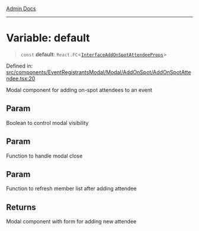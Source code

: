 [Admin Docs](/)

***

# Variable: default

> `const` **default**: `React.FC`\<[`InterfaceAddOnSpotAttendeeProps`](../../../../../../utils/interfaces/interfaces/InterfaceAddOnSpotAttendeeProps.md)\>

Defined in: [src/components/EventRegistrantsModal/Modal/AddOnSpot/AddOnSpotAttendee.tsx:20](https://github.com/PalisadoesFoundation/talawa-admin/blob/main/src/components/EventRegistrantsModal/Modal/AddOnSpot/AddOnSpotAttendee.tsx#L20)

Modal component for adding on-spot attendees to an event

## Param

Boolean to control modal visibility

## Param

Function to handle modal close

## Param

Function to refresh member list after adding attendee

## Returns

Modal component with form for adding new attendee

